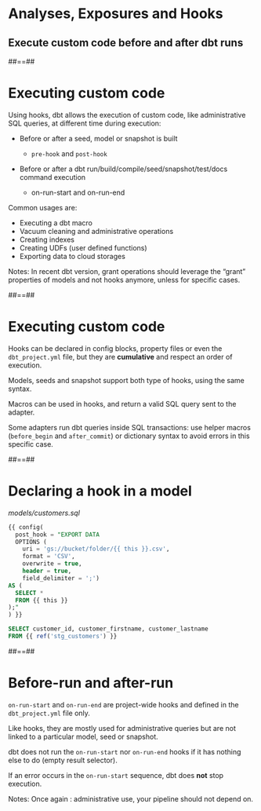 <!-- .slide: class="transition"-->

# Analyses, Exposures and Hooks

## Execute custom code before and after dbt runs

##==##

# Executing custom code

Using hooks, dbt allows the execution of custom code, like administrative SQL queries, at different time during execution:

- Before or after a seed, model or snapshot is built

  - `pre-hook` and `post-hook`

- Before or after a dbt run/build/compile/seed/snapshot/test/docs command execution
  - on-run-start and on-run-end

Common usages are:

- Executing a dbt macro
- Vacuum cleaning and administrative operations
- Creating indexes
- Creating UDFs (user defined functions)
- Exporting data to cloud storages

Notes:
In recent dbt version, grant operations should leverage the “grant” properties of models and not hooks anymore, unless for specific cases.

##==##

<!-- .slide:-->

# Executing custom code

Hooks can be declared in config blocks, property files or even the `dbt_project.yml` file, but they are **cumulative** and respect an order of execution.

Models, seeds and snapshot support both type of hooks, using the same syntax.

Macros can be used in hooks, and return a valid SQL query sent to the adapter.

Some adapters run dbt queries inside SQL transactions: use helper macros (`before_begin` and `after_commit`) or dictionary syntax to avoid errors in this specific case.

<!-- .element: class="admonition warning" -->

##==##

<!-- .slide: class="with-code max-height"-->

# Declaring a hook in a model

_models/customers.sql_

```sql
{{ config(
  post_hook = "EXPORT DATA
  OPTIONS (
    uri = 'gs://bucket/folder/{{ this }}.csv',
    format = 'CSV',
    overwrite = true,
    header = true,
    field_delimiter = ';')
AS (
  SELECT *
  FROM {{ this }}
);"
) }}

SELECT customer_id, customer_firstname, customer_lastname
FROM {{ ref('stg_customers') }}
```

##==##

# Before-run and after-run

`on-run-start` and `on-run-end` are project-wide hooks and defined in the `dbt_project.yml` file only.

Like hooks, they are mostly used for administrative queries but are not linked to a particular model, seed or snapshot.

dbt does not run the `on-run-start` nor `on-run-end` hooks if it has nothing else to do (empty result selector).

If an error occurs in the `on-run-start` sequence, dbt does **not** stop execution.

Notes:
Once again : administrative use, your pipeline should not depend on.
